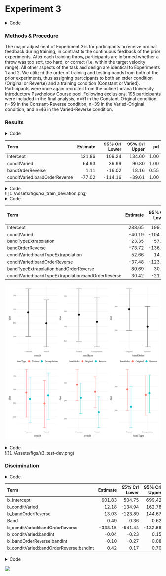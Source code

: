 # Experiment 3


<details class="code-fold">
<summary>Code</summary>

``` r
pacman::p_load(dplyr,purrr,tidyr,tibble,ggplot2,
  brms,tidybayes, rstanarm,emmeans,broom,bayestestR,
  stringr, here,conflicted, patchwork, knitr,kableExtra)
walk(c("brms","dplyr","bayestestR"), conflict_prefer_all, quiet = TRUE)
walk(c("Display_Functions","org_functions"), ~ source(here::here(paste0("Functions/", .x, ".R"))))
e3 <- readRDS(here("data/e3_08-04-23.rds")) |> 
    mutate(trainCon=case_when(
    bandOrder=="Original" ~ "800",
    bandOrder=="Reverse" ~ "600",
    TRUE ~ NA_character_
    ), trainCon=as.numeric(trainCon)) 
e3Sbjs <- e3 |> group_by(id,condit,bandOrder) |> summarise(n=n())
testE3 <- e3 |> filter(expMode2 == "Test")

nbins=5
trainE3 <-  e3 |> filter(expMode2=="Train") |> group_by(id,condit,bandOrder, vb) |> 
    mutate(Trial_Bin = cut( gt.train, breaks = seq(1, max(gt.train),length.out=nbins+1),include.lowest = TRUE, labels=FALSE)) 
# bayesian comparison of condits in training
trainE3_max <- trainE3 |> filter(Trial_Bin == nbins, bandInt==trainCon)

# e3 |> group_by(condit, bandOrder) |> summarise(n_distinct(id))
```

</details>

### Methods & Procedure

The major adjustment of Experiment 3 is for participants to receive
ordinal feedback during training, in contrast to the continuous feedback
of the prior experiments. After each training throw, participants are
informed whether a throw was too soft, too hard, or correct (i.e. within
the target velocity range). All other aspects of the task and design are
identical to Experiments 1 and 2. We utilized the order of training and
testing bands from both of the prior experiments, thus assigning
participants to both an order condition (Original or Reverse) and a
training condition (Constant or Varied). Participants were once again
recruited from the online Indiana University Introductory Psychology
Course pool. Following exclusions, 195 participants were included in the
final analysis, n=51 in the Constant-Original condition, n=59 in the
Constant-Reverse condition, n=39 in the Varied-Original condition, and
n=46 in the Varied-Reverse condition.

### Results

<details class="code-fold">
<summary>Code</summary>

``` r
bmm_e3_train <- trainE3_max %>% 
  brm(dist ~ condit*bandOrder, 
      file=here("data/model_cache/e3_train_deviation"),
      data = .,
      iter = 2000,
      chains = 4,
      control = list(adapt_delta = .94, max_treedepth = 13))

# mtr3 <- as.data.frame(describe_posterior(bmm_e3_train, centrality = "Mean"))[, c(1,2,4,5,6)]
# colnames(mtr3) <- c("Term", "Estimate","95% CrI Lower", "95% CrI Upper", "pd")
# mtr3 |> mutate(across(where(is.numeric), \(x) round(x, 2))) |>
#   tibble::remove_rownames() |> 
#   mutate(Term = stringr::str_remove(Term, "b_")) |>
#   kable(escape=F,booktabs=T) 
```

</details>

| Term                          | Estimate | 95% CrI Lower | 95% CrI Upper |   pd |
|:------------------------------|---------:|--------------:|--------------:|-----:|
| Intercept                     |   121.86 |        109.24 |        134.60 | 1.00 |
| conditVaried                  |    64.93 |         36.99 |         90.80 | 1.00 |
| bandOrderReverse              |     1.11 |        -16.02 |         18.16 | 0.55 |
| conditVaried:bandOrderReverse |   -77.02 |       -114.16 |        -39.61 | 1.00 |

<details class="code-fold">
<summary>Code</summary>

``` r
p1 <- trainE3 |> ggplot(aes(x = Trial_Bin, y = dist, color = condit)) +
    stat_summary(geom = "line", fun = mean) +
    stat_summary(geom = "errorbar", fun.data = mean_se, width = .4, alpha = .7) +
    ggh4x::facet_nested_wrap(~bandOrder*vb,ncol=3)+
    scale_x_continuous(breaks = seq(1, nbins + 1)) +
    theme(legend.title=element_blank()) + 
    labs(y = "Deviation", x="Training Block") 

#ggsave(here("Assets/figs/e3_train_deviation.png"), p1, width = 9, height = 8,bg="white")
```

</details>
![](../Assets/figs/e3_train_deviation.png)

<details class="code-fold">
<summary>Code</summary>

``` r
#options(brms.backend="cmdstanr",mc.cores=4)
modelFile <- paste0(here::here("data/model_cache/"), "e3_dist_Cond_Type_RF_2")
bmtd3 <- brm(dist ~ condit * bandType*bandOrder + (1|bandInt) + (1|id), 
    data=testE3, file=modelFile,
    iter=5000,chains=4, control = list(adapt_delta = .94, max_treedepth = 13))
                        
# mted3 <- as.data.frame(describe_posterior(bmtd3, centrality = "Mean"))[, c(1,2,4,5,6)]
# colnames(mted3) <- c("Term", "Estimate","95% CrI Lower", "95% CrI Upper", "pd")
# mted3 |> mutate(across(where(is.numeric), \(x) round(x, 2))) |>
#   tibble::remove_rownames() |> 
#   mutate(Term = stringr::str_remove(Term, "b_")) |>
#   kable(booktabs=TRUE) 

ce_bmtd3 <- plot(conditional_effects(bmtd3),points=FALSE,plot=FALSE)
#wrap_plots(ce_bmtd3)

#ggsave(here::here("Assets/figs", "e3_cond_effects_dist.png"), wrap_plots(ce_bmtd3), width=11, height=11, bg="white")
```

</details>

| Term                                                | Estimate | 95% CrI Lower | 95% CrI Upper |   pd |
|:----------------------------------------------------|---------:|--------------:|--------------:|-----:|
| Intercept                                           |   288.65 |        199.45 |        374.07 | 1.00 |
| conditVaried                                        |   -40.19 |       -104.68 |         23.13 | 0.89 |
| bandTypeExtrapolation                               |   -23.35 |        -57.28 |         10.35 | 0.92 |
| bandOrderReverse                                    |   -73.72 |       -136.69 |        -11.07 | 0.99 |
| conditVaried:bandTypeExtrapolation                  |    52.66 |         14.16 |         90.23 | 1.00 |
| conditVaried:bandOrderReverse                       |   -37.48 |       -123.28 |         49.37 | 0.80 |
| bandTypeExtrapolation:bandOrderReverse              |    80.69 |         30.01 |        130.93 | 1.00 |
| conditVaried:bandTypeExtrapolation:bandOrderReverse |    30.42 |        -21.00 |         81.65 | 0.87 |

![](../Assets/figs/e3_cond_effects_dist.png)

<details class="code-fold">
<summary>Code</summary>

``` r
pe3td <- testE3 |>  ggplot(aes(x = vb, y = dist,fill=condit)) +
    stat_summary(geom = "bar", position=position_dodge(), fun = mean) +
    stat_summary(geom = "errorbar", position=position_dodge(.9), fun.data = mean_se, width = .4, alpha = .7) + 
    facet_wrap(~bandOrder,ncol=1) +
  theme(legend.title=element_blank(),axis.text.x = element_text(angle = 45, hjust = 0.5, vjust = 0.5)) +
  labs(x="Band", y="Deviation From Target")

condEffects <- function(m,xvar){
  m |> ggplot(aes(x = {{xvar}}, y = .value, color = condit, fill = condit)) + 
  stat_dist_pointinterval() + 
  stat_halfeye(alpha=.1, height=.5) +
  theme(legend.title=element_blank(),axis.text.x = element_text(angle = 45, hjust = 0.5, vjust = 0.5)) 
  
}
pe3ce <- bmtd3 |> emmeans( ~condit *bandOrder*bandType) |>
  gather_emmeans_draws() |>
 condEffects(bandType) + labs(y="Absolute Deviation From Band", x="Band Type") + 
 facet_wrap(~bandOrder,ncol=1)

p2 <- pe3td + pe3ce + plot_annotation(tag_levels= 'A')
#ggsave(here::here("Assets/figs", "e3_test-dev.png"), p2, width=9, height=8, bg="white")
```

</details>
![](../Assets/figs/e3_test-dev.png)

### Discimination

<details class="code-fold">
<summary>Code</summary>

``` r
e3_vxBMM <- brm(vx ~ condit * bandOrder * bandInt + (1 + bandInt|id),
                        data=test,file=paste0(here::here("data/model_cache", "e3_testVxBand_RF_5k")),
                        iter=5000,chains=4,silent=0,
                        control=list(adapt_delta=0.94, max_treedepth=13))

# m1 <- as.data.frame(describe_posterior(e3_vxBMM, centrality = "Mean"))
# m2 <- fixef(e3_vxBMM)
# mp3 <- m1[, c(1,2,4,5,6)]
# colnames(mp3) <- c("Term", "Estimate","95% CrI Lower", "95% CrI Upper", "pd")                       
# mp3 |> mutate(across(where(is.numeric), \(x) round(x, 2))) |>
#   tibble::remove_rownames() |> 
#   mutate(Term = stringr::str_replace_all(Term, "b_bandInt", "Band")) |>
#   kable(escape=F,booktabs=T)

cd1 <- get_coef_details(e3_vxBMM, "conditVaried")
sc1 <- get_coef_details(e3_vxBMM, "bandInt")
intCoef1 <- get_coef_details(e3_vxBMM, "conditVaried:bandInt")
```

</details>

| Term                                    | Estimate | 95% CrI Lower | 95% CrI Upper |   pd |
|:----------------------------------------|---------:|--------------:|--------------:|-----:|
| b_Intercept                             |   601.83 |        504.75 |        699.42 | 1.00 |
| b_conditVaried                          |    12.18 |       -134.94 |        162.78 | 0.56 |
| b_bandOrderReverse                      |    13.03 |       -123.89 |        144.67 | 0.58 |
| Band                                    |     0.49 |          0.36 |          0.62 | 1.00 |
| b_conditVaried:bandOrderReverse         |  -338.15 |       -541.44 |       -132.58 | 1.00 |
| b_conditVaried:bandInt                  |    -0.04 |         -0.23 |          0.15 | 0.67 |
| b_bandOrderReverse:bandInt              |    -0.10 |         -0.27 |          0.08 | 0.86 |
| b_conditVaried:bandOrderReverse:bandInt |     0.42 |          0.17 |          0.70 | 1.00 |

<details class="code-fold">
<summary>Code</summary>

``` r
pe3tv <- testE3 %>% group_by(id,vb,condit,bandOrder) |> plot_distByCondit() + ggh4x::facet_nested_wrap(bandOrder~condit,scale="free_x")

pe3vce <- e3_vxBMM |> emmeans( ~condit* bandOrder* bandInt, 
                       at = list(bandInt = c(100, 350, 600, 800, 1000, 1200))) |>
  gather_emmeans_draws() |> 
  condEffects(bandInt) +
  facet_wrap(~bandOrder,ncol=1) +
  stat_lineribbon(alpha = .25, size = 1, .width = c(.95)) +
  scale_x_continuous(breaks = c(100, 350, 600, 800, 1000, 1200), 
                     labels = levels(testE3$vb), 
                     limits = c(0, 1400)) + 
scale_y_continuous(expand=expansion(add=100),breaks=round(seq(0,2000,by=200),2)) +
  theme(legend.title=element_blank()) + 
  labs(y="Velcoity", x="Band")

fe <- fixef(e3_vxBMM)[,1]
fixed_effect_bandInt <- fixef(e3_vxBMM)[,1]["bandInt"]
fixed_effect_interaction1 <- fixef(e3_vxBMM)[,1]["conditVaried:bandInt"]
fixed_effect_interaction2 <- fixef(e3_vxBMM)[,1]["bandOrderReverse:bandInt"]
fixed_effect_interaction3 <- fixef(e3_vxBMM)[,1]["conditVaried:bandOrderReverse:bandInt"]

re <- data.frame(ranef(e3_vxBMM, pars = "bandInt")$id[, ,'bandInt']) |> 
  rownames_to_column("id") |> 
  left_join(e3Sbjs,by="id") |>
  mutate(adjust= fixed_effect_bandInt + fixed_effect_interaction1*(condit=="Varied") + 
           fixed_effect_interaction2*(bandOrder=="Reverse") + 
           fixed_effect_interaction3*(condit=="Varied" & bandOrder=="Reverse"),
  slope = Estimate + adjust )

pid_den3 <- ggplot(re, aes(x = slope, fill = condit)) + 
  geom_density(alpha=.5) + 
  xlim(c(min(re$slope)-.3, max(re$slope)+.3))+
   theme(legend.title=element_blank()) + 
  labs(x="Slope Coefficient",y="Density") +
  facet_wrap(~bandOrder,ncol=1)

pid_slopes3 <- re |>  
    mutate(id=reorder(id,slope)) |>
  ggplot(aes(y=id, x=slope,fill=condit,color=condit)) + 
    geom_pointrange(aes(xmin=Q2.5+adjust, xmax=Q97.5+adjust)) + 
    theme(legend.title=element_blank(), 
      axis.text.y = element_text(size=6) ) + 
    labs(x="Estimated Slope", y="Participant")  + 
    ggh4x::facet_nested_wrap(bandOrder~condit,axes="all",scales="free_y")

p3 <- pe3tv / (pe3vce + pid_den3 + pid_slopes3) + plot_annotation(tag_levels= 'A')
#ggsave(here::here("Assets/figs", "e3_test-vx.png"), p3,width=11,height=13, bg="white",dpi=800)
#p3
```

</details>



![](../Assets/figs/e3_test-vx.png)
